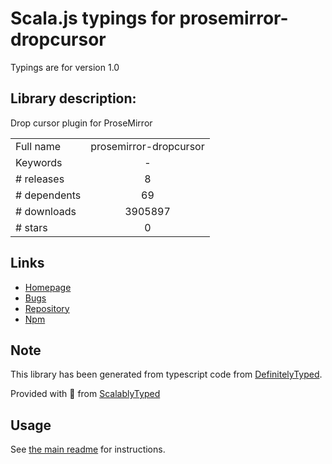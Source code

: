 
# Scala.js typings for prosemirror-dropcursor

Typings are for version 1.0

## Library description:
Drop cursor plugin for ProseMirror

|                    |                 |
| ------------------ | :-------------: |
| Full name          | prosemirror-dropcursor |
| Keywords           | - |
| # releases         | 8 |
| # dependents       | 69 |
| # downloads        | 3905897 |
| # stars            | 0 |

## Links
- [Homepage](https://github.com/prosemirror/prosemirror-dropcursor#readme)
- [Bugs](https://github.com/prosemirror/prosemirror-dropcursor/issues)
- [Repository](https://github.com/prosemirror/prosemirror-dropcursor)
- [Npm](https://www.npmjs.com/package/prosemirror-dropcursor)
    


## Note
This library has been generated from typescript code from [DefinitelyTyped](https://definitelytyped.org).

Provided with :purple_heart: from [ScalablyTyped](https://github.com/oyvindberg/ScalablyTyped)

## Usage
See [the main readme](../../readme.md) for instructions.


